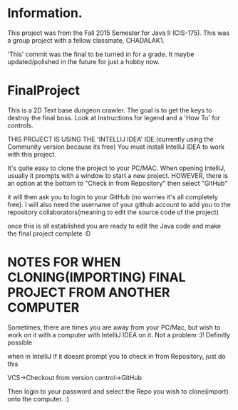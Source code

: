# Information.
This project was from the Fall 2015 Semester for Java II (CIS-175). This was a group project with a fellow classmate, CHADALAK1.

'This' commit was the final to be turned in for a grade. It maybe updated/polished in the future for just a hobby now.

# FinalProject

This is a 2D Text base dungeon crawler. The goal is to get the keys to destroy the final boss. Look at Instructions for legend and a 'How To' for controls.

THIS PROJECT IS USING THE 'INTELLIJ IDEA' IDE.(currently using the Community version because its free)
You must install IntelliJ IDEA to work with this project.

It's quite easy to clone the project to your PC/MAC.
When opening IntelliJ, usually it prompts with a window to start a new project.
HOWEVER,
there is an option at the bottom to "Check in from Repository" then select "GitHub"

it will then ask you to login to your GitHub (no worries it's all completely free).
I will also need the username of your github account to add you to the repository collaborators(meaning to edit
the source code of the project)

once this is all established you are ready to edit the Java code and make the final project complete :D

# NOTES FOR WHEN CLONING(IMPORTING) FINAL PROJECT FROM ANOTHER COMPUTER

Sometimes, there are times you are away from your PC/Mac, but wish to work on it with a computer with IntelliJ IDEA on it. Not a problem :)! Definitly possible

when in IntelliJ if it doesnt prompt you to check in from Repository, just do this

VCS->Checkout from version control->GitHub

Then login to your password and select the Repo you wish to clone(import) onto the computer. :)

